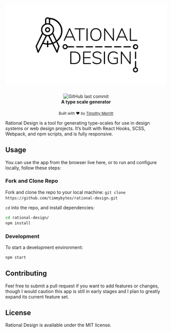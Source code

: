 <h1 align="center">
<img src='./src/rational-design-logo-card.svg' alt='Rational Design Logo'>
</h1>

<div align="center">
  <img alt="GitHub last commit" src="https://img.shields.io/github/last-commit/timmybytes/rational-design" />
</div>

<div align="center">
  <strong>A type scale generator</strong>
</div>

<p align="center">
  <sub>Built with ❤︎ by
  <a href="https://timmybytes.com">Timothy Merritt</a>
</div>

Rational Design is a tool for generating type-scales for use in design systems or web design projects. It’s built with React Hooks, SCSS, Webpack, and npm scripts, and is fully responsive.

## Usage

You can use the app from the browser live here, or to run and configure locally, follow these steps:

### Fork and Clone Repo

Fork and clone the repo to your local machine:
`git clone https://github.com/timmybytes/rational-design.git`

`cd` into the repo, and install dependencies:

```sh
cd rational-design/
npm install
```

### Development

To start a development environment:

```sh
npm start
```

## Contributing

Feel free to submit a pull request if you want to add features or changes, though I would caution this app is still in early stages and I plan to greatly expand its current feature set.

## License

Rational Design is available under the MIT license.
